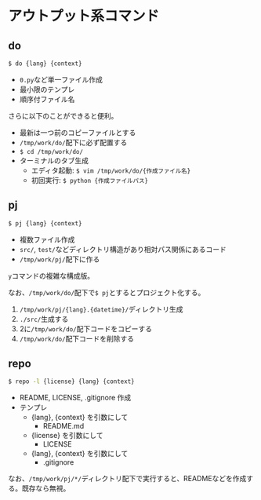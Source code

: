 # アウトプット系コマンド

## do

```sh
$ do {lang} {context}
```

* `0.py`など単一ファイル作成
* 最小限のテンプレ
* 順序付ファイル名

さらに以下のことができると便利。

* 最新は一つ前のコピーファイルとする
* `/tmp/work/do/`配下に必ず配置する
* `$ cd /tmp/work/do/`
* ターミナルのタブ生成
    * エディタ起動: `$ vim /tmp/work/do/{作成ファイル名}`
    * 初回実行: `$ python {作成ファイルパス}`

## pj

```sh
$ pj {lang} {context}
```

* 複数ファイル作成
* `src/`, `test/`などディレクトリ構造があり相対パス関係にあるコード
* `/tmp/work/pj/`配下に作る

`y`コマンドの複雑な構成版。

なお、`/tmp/work/do/`配下で`$ pj`とするとプロジェクト化する。

1. `/tmp/work/pj/{lang}.{datetime}/`ディレクトリ生成
1. `./src/`生成する
1. 2に`/tmp/work/do/`配下コードをコピーする
1. `/tmp/work/do/`配下コードを削除する

## repo

```sh
$ repo -l {license} {lang} {context}
```

* README, LICENSE, .gitignore 作成
* テンプレ
    * {lang}, {context} を引数にして
        * README.md
    * {license} を引数にして
        * LICENSE
    * {lang}, {context} を引数にして
        * .gitignore

なお、`/tmp/work/pj/*/`ディレクトリ配下で実行すると、READMEなどを作成する。既存なら無視。

